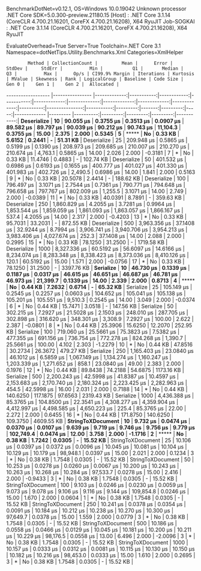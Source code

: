
BenchmarkDotNet=v0.12.1, OS=Windows 10.0.19042
Unknown processor
.NET Core SDK=5.0.300-preview.21180.15
  [Host]     : .NET Core 3.1.14 (CoreCLR 4.700.21.16201, CoreFX 4.700.21.16208), X64 RyuJIT
  Job-SOGKAI : .NET Core 3.1.14 (CoreCLR 4.700.21.16201, CoreFX 4.700.21.16208), X64 RyuJIT

EvaluateOverhead=True  Server=True  Toolchain=.NET Core 3.1  
Namespace=dotNetTips.Utility.Benchmarks.Xml  Categories=XmlHelper  

            Method | CollectionCount |         Mean |      Error |      StdDev |     StdErr |          Min |           Q1 |       Median |           Q3 |          Max |      Op/s | CI99.9% Margin | Iterations | Kurtosis | MValue | Skewness | Rank | LogicalGroup | Baseline | Code Size |    Gen 0 |    Gen 1 |    Gen 2 |  Allocated |
------------------ |---------------- |-------------:|-----------:|------------:|-----------:|-------------:|-------------:|-------------:|-------------:|-------------:|----------:|---------------:|-----------:|---------:|-------:|---------:|-----:|------------- |--------- |----------:|---------:|---------:|---------:|-----------:|
       **Deserialize** |              **10** |    **90.055 μs** |  **0.3755 μs** |   **0.3513 μs** |  **0.0907 μs** |    **89.582 μs** |    **89.797 μs** |    **90.039 μs** |    **90.212 μs** |    **90.743 μs** |  **11,104.3** |      **0.3755 μs** |      **15.00** |    **2.375** |  **2.000** |   **0.5345** |    **5** |            ***** |       **No** |   **0.33 KB** |   **5.6152** |   **0.2441** |        **-** |   **51.31 KB** |
       Deserialize |              25 |   209.948 μs |  0.5865 μs |   0.5199 μs |  0.1390 μs |   208.973 μs |   209.685 μs |   210.007 μs |   210.270 μs |   210.674 μs |   4,763.1 |      0.5865 μs |      14.00 |    2.026 |  2.000 |  -0.3181 |    7 |            * |       No |   0.33 KB |  11.4746 |   0.4883 |        - |  102.74 KB |
       Deserialize |              50 |   401.532 μs |  0.6986 μs |   0.6193 μs |  0.1655 μs |   400.777 μs |   401.027 μs |   401.330 μs |   401.983 μs |   402.726 μs |   2,490.5 |      0.6986 μs |      14.00 |    1.841 |  2.000 |   0.5163 |    9 |            * |       No |   0.33 KB |  20.5078 |   2.4414 |        - |  188.62 KB |
       Deserialize |             100 |   796.497 μs |  3.1071 μs |   2.7544 μs |  0.7361 μs |   790.771 μs |   794.648 μs |   796.658 μs |   797.767 μs |   802.009 μs |   1,255.5 |      3.1071 μs |      14.00 |    2.749 |  2.000 |  -0.0389 |   11 |            * |       No |   0.33 KB |  40.0391 |   8.7891 |        - |  359.63 KB |
       Deserialize |             250 | 1,860.829 μs |  4.2055 μs |   3.7281 μs |  0.9964 μs | 1,853.544 μs | 1,859.059 μs | 1,861.093 μs | 1,863.057 μs | 1,866.167 μs |     537.4 |      4.2055 μs |      14.00 |    2.317 |  2.000 |  -0.4203 |   13 |            * |       No |   0.33 KB |  95.7031 |  33.2031 |        - |  872.55 KB |
       Deserialize |             500 | 3,963.356 μs | 37.1408 μs |  32.9244 μs |  8.7994 μs | 3,906.741 μs | 3,940.706 μs | 3,954.213 μs | 3,983.406 μs | 4,027.674 μs |     252.3 |     37.1408 μs |      14.00 |    2.088 |  2.000 |   0.2995 |   15 |            * |       No |   0.33 KB |  78.1250 |  31.2500 |        - | 1719.58 KB |
       Deserialize |            1000 | 8,327.336 μs | 60.5192 μs |  56.6097 μs | 14.6166 μs | 8,234.074 μs | 8,283.348 μs | 8,338.423 μs | 8,373.036 μs | 8,410.126 μs |     120.1 |     60.5192 μs |      15.00 |    1.571 |  2.000 |  -0.0756 |   17 |            * |       No |   0.33 KB |  78.1250 |  31.2500 |        - | 3397.76 KB |
         **Serialize** |              **10** |    **46.730 μs** |  **0.1339 μs** |   **0.1187 μs** |  **0.0317 μs** |    **46.615 μs** |    **46.651 μs** |    **46.687 μs** |    **46.781 μs** |    **46.973 μs** |  **21,399.7** |      **0.1339 μs** |      **14.00** |    **2.339** |  **2.000** |   **0.8713** |    **4** |            ***** |       **No** |   **0.44 KB** |   **7.2632** |   **0.6714** |        **-** |   **65.32 KB** |
         Serialize |              25 |   105.149 μs |  0.2545 μs |   0.2257 μs |  0.0603 μs |   104.652 μs |   105.041 μs |   105.138 μs |   105.201 μs |   105.551 μs |   9,510.3 |      0.2545 μs |      14.00 |    3.049 |  2.000 |  -0.0374 |    6 |            * |       No |   0.44 KB |  15.7471 |   3.0518 |        - |  147.56 KB |
         Serialize |              50 |   302.215 μs |  7.2927 μs |  21.5028 μs |  2.1503 μs |   248.010 μs |   287.705 μs |   302.898 μs |   316.620 μs |   348.301 μs |   3,308.9 |      7.2927 μs |     100.00 |    2.622 |  2.387 |  -0.0801 |    8 |            * |       No |   0.44 KB |  25.3906 |  15.6250 |  12.2070 |  252.95 KB |
         Serialize |             100 |   719.060 μs | 25.5661 μs |  75.3823 μs |  7.5382 μs |   477.355 μs |   691.156 μs |   736.754 μs |   772.278 μs |   824.268 μs |   1,390.7 |     25.5661 μs |     100.00 |    4.102 |  2.303 |  -1.2279 |   10 |            * |       No |   0.44 KB |  47.8516 |  30.2734 |  26.3672 |  479.27 KB |
         Serialize |             250 | 1,165.403 μs | 23.0840 μs |  46.1012 μs |  6.5859 μs | 1,067.149 μs | 1,134.274 μs | 1,160.247 μs | 1,203.339 μs | 1,271.652 μs |     858.1 |     23.0840 μs |      49.00 |    2.383 |  2.000 |   0.1976 |   12 |            * |       No |   0.44 KB |  89.8438 |  74.2188 |  54.6875 | 1173.16 KB |
         Serialize |             500 | 2,200.243 μs | 42.5998 μs |  41.8387 μs | 10.4597 μs | 2,153.683 μs | 2,170.740 μs | 2,180.324 μs | 2,223.425 μs | 2,282.963 μs |     454.5 |     42.5998 μs |      16.00 |    2.031 |  2.000 |   0.7188 |   14 |            * |       No |   0.44 KB | 140.6250 | 117.1875 |  97.6563 | 2319.43 KB |
         Serialize |            1000 | 4,436.388 μs | 85.3765 μs | 104.8500 μs | 22.3541 μs | 4,308.277 μs | 4,359.904 μs | 4,412.997 μs | 4,498.585 μs | 4,650.223 μs |     225.4 |     85.3765 μs |      22.00 |    2.272 |  2.000 |   0.6455 |   16 |            * |       No |   0.44 KB | 171.8750 | 140.6250 | 109.3750 | 4609.55 KB |
 **StringToXDocument** |              **10** |     **9.732 μs** |  **0.0474 μs** |   **0.0370 μs** |  **0.0107 μs** |     **9.639 μs** |     **9.719 μs** |     **9.746 μs** |     **9.756 μs** |     **9.779 μs** | **102,749.4** |      **0.0474 μs** |      **12.00** |    **3.758** |  **2.000** |  **-1.1716** |    **2** |            ***** |       **No** |   **0.38 KB** |   **1.7242** |   **0.0305** |        **-** |   **15.52 KB** |
 StringToXDocument |              25 |    10.106 μs |  0.0397 μs |   0.0372 μs |  0.0096 μs |    10.045 μs |    10.081 μs |    10.104 μs |    10.129 μs |    10.179 μs |  98,948.1 |      0.0397 μs |      15.00 |    2.021 |  2.000 |   0.1234 |    3 |            * |       No |   0.38 KB |   1.7548 |   0.0305 |        - |   15.52 KB |
 StringToXDocument |              50 |    10.253 μs |  0.0278 μs |   0.0260 μs |  0.0067 μs |    10.200 μs |    10.243 μs |    10.263 μs |    10.268 μs |    10.284 μs |  97,533.7 |      0.0278 μs |      15.00 |    2.416 |  2.000 |  -0.9433 |    3 |            * |       No |   0.38 KB |   1.7548 |   0.0305 |        - |   15.52 KB |
 StringToXDocument |             100 |     9.103 μs |  0.0246 μs |   0.0230 μs |  0.0059 μs |     9.073 μs |     9.078 μs |     9.106 μs |     9.116 μs |     9.144 μs | 109,854.8 |      0.0246 μs |      15.00 |    1.670 |  2.000 |   0.0604 |    1 |            * |       No |   0.38 KB |   1.7548 |   0.0305 |        - |   15.52 KB |
 StringToXDocument |             250 |    10.241 μs |  0.0378 μs |   0.0354 μs |  0.0091 μs |    10.184 μs |    10.212 μs |    10.238 μs |    10.270 μs |    10.300 μs |  97,649.7 |      0.0378 μs |      15.00 |    1.559 |  2.000 |   0.0779 |    3 |            * |       No |   0.38 KB |   1.7548 |   0.0305 |        - |   15.52 KB |
 StringToXDocument |             500 |    10.186 μs |  0.0558 μs |   0.0466 μs |  0.0129 μs |    10.045 μs |    10.181 μs |    10.200 μs |    10.211 μs |    10.229 μs |  98,176.5 |      0.0558 μs |      13.00 |    6.496 |  2.000 |  -2.0096 |    3 |            * |       No |   0.38 KB |   1.7548 |   0.0305 |        - |   15.52 KB |
 StringToXDocument |            1000 |    10.157 μs |  0.0333 μs |   0.0312 μs |  0.0081 μs |    10.115 μs |    10.130 μs |    10.150 μs |    10.182 μs |    10.216 μs |  98,453.0 |      0.0333 μs |      15.00 |    1.610 |  2.000 |   0.2695 |    3 |            * |       No |   0.38 KB |   1.7548 |   0.0305 |        - |   15.52 KB |
